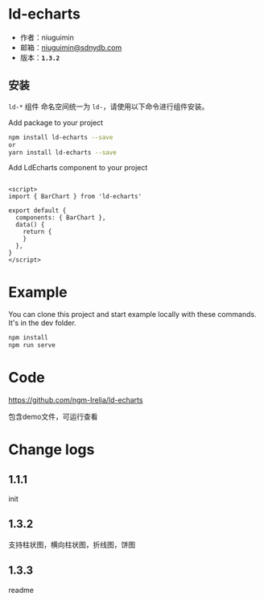 # ld-echarts

* 作者：niuguimin
* 邮箱：niuguimin@sdnydb.com
* 版本：**`1.3.2`**

## 安装

`ld-*` 组件 命名空间统一为 `ld-`，请使用以下命令进行组件安装。

Add package to your project

```bash
npm install ld-echarts --save
or
yarn install ld-echarts --save
```

Add LdEcharts component to your project

```vue

<script>
import { BarChart } from 'ld-echarts'

export default {
  components: { BarChart },
  data() {
    return {
    }
  },
}
</script>
```

# Example

You can clone this project and start example locally with these commands. It's in the dev folder.

```bash
npm install
npm run serve
```

# Code

https://github.com/ngm-Irelia/ld-echarts

包含demo文件，可运行查看


# Change logs

## 1.1.1
init

## 1.3.2
支持柱状图，横向柱状图，折线图，饼图

## 1.3.3
readme